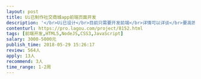 ```yaml
---                
layout: post       
title: Ui已制作社交商城app前端页面开发           
description: '</br>Ui已设计</br>目前只需要开发前端</br>详情可以详谈</br>要高效率的，愿意在最短的时间内完成工作的</br>由于工期非常紧，所以最好是待业或者是自由职业的开发人员，在工作时间可以及时和我沟通。</br>沟通最重要！</br>'     
contenturl: https://pro.lagou.com/project/8152.html      
tags: [前端开发,HTML5,NodeJS,CSS3,JavaScript]            
salary: 3000-5000元          
publish_time: 2018-05-29 15:26:17         
review: 564人                   
apply: 13人                   
recommend: 3人                   
time_range: 1-2周              
---                 
```

